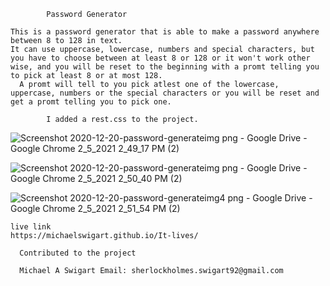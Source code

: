 
            Password Generator

    This is a password generator that is able to make a password anywhere between 8 to 128 in text. 
    It can use uppercase, lowercase, numbers and special characters, but you have to choose between at least 8 or 128 or it won't work other wise, and you will be reset to the beginning with a promt telling you to pick at least 8 or at most 128.
      A promt will tell to you pick atlest one of the lowercase, uppercase, numbers or the special characters or you will be reset and get a promt telling you to pick one.

            I added a rest.css to the project.

![Screenshot 2020-12-20-password-generateimg png - Google Drive - Google Chrome 2_5_2021 2_49_17 PM (2)](https://user-images.githubusercontent.com/73671076/107088057-ffa0a800-67c1-11eb-8e7e-d3a1f08299f2.png)

![Screenshot 2020-12-20-password-generateimg png - Google Drive - Google Chrome 2_5_2021 2_50_40 PM (2)](https://user-images.githubusercontent.com/73671076/107088081-06c7b600-67c2-11eb-8dd3-cc91f2de9945.png)

![Screenshot 2020-12-20-password-generateimg4 png - Google Drive - Google Chrome 2_5_2021 2_51_54 PM (2)](https://user-images.githubusercontent.com/73671076/107088088-09c2a680-67c2-11eb-889c-876991065fc6.png)

    live link
    https://michaelswigart.github.io/It-lives/

      Contributed to the project

      Michael A Swigart Email: sherlockholmes.swigart92@gmail.com 
